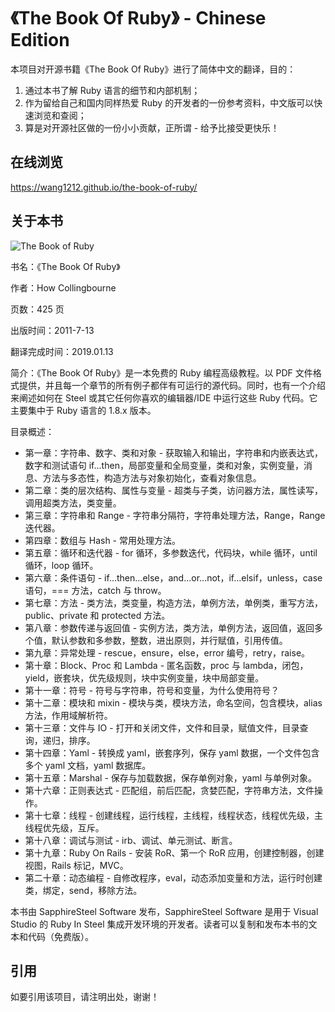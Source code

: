 # 《The Book Of Ruby》 - Chinese Edition

本项目对开源书籍《The Book Of Ruby》进行了简体中文的翻译，目的：

1. 通过本书了解 Ruby 语言的细节和内部机制；
2. 作为留给自己和国内同样热爱 Ruby 的开发者的一份参考资料，中文版可以快速浏览和查阅；
3. 算是对开源社区做的一份小小贡献，正所谓 - 给予比接受更快乐！

## 在线浏览

https://wang1212.github.io/the-book-of-ruby/

## 关于本书

![The Book of Ruby](https://wang1212.github.io/the-book-of-ruby/images/book-of-ruby.jpg)

书名：《The Book Of Ruby》

作者：How Collingbourne

页数：425 页

出版时间：2011-7-13

翻译完成时间：2019.01.13

简介：《The Book Of Ruby》是一本免费的 Ruby 编程高级教程。以 PDF 文件格式提供，并且每一个章节的所有例子都伴有可运行的源代码。同时，也有一个介绍来阐述如何在 Steel 或其它任何你喜欢的编辑器/IDE 中运行这些 Ruby 代码。它主要集中于 Ruby 语言的 1.8.x 版本。

目录概述：

- 第一章：字符串、数字、类和对象 - 获取输入和输出，字符串和内嵌表达式，数字和测试语句 if...then，局部变量和全局变量，类和对象，实例变量，消息、方法与多态性，构造方法与对象初始化，查看对象信息。
- 第二章：类的层次结构、属性与变量 - 超类与子类，访问器方法，属性读写，调用超类方法，类变量。
- 第三章：字符串和 Range - 字符串分隔符，字符串处理方法，Range，Range 迭代器。
- 第四章：数组与 Hash - 常用处理方法。
- 第五章：循环和迭代器 - for 循环，多参数迭代，代码块，while 循环，until 循环，loop 循环。
- 第六章：条件语句 - if...then...else，and...or...not，if...elsif，unless，case 语句，=== 方法，catch 与 throw。
- 第七章：方法 - 类方法，类变量，构造方法，单例方法，单例类，重写方法，public、private 和 protected 方法。
- 第八章：参数传递与返回值 - 实例方法，类方法，单例方法，返回值，返回多个值，默认参数和多参数，整数，进出原则，并行赋值，引用传值。
- 第九章：异常处理 - rescue，ensure，else，error 编号，retry，raise。
- 第十章：Block、Proc 和 Lambda - 匿名函数，proc 与 lambda，闭包，yield，嵌套块，优先级规则，块中实例变量，块中局部变量。
- 第十一章：符号 - 符号与字符串，符号和变量，为什么使用符号？
- 第十二章：模块和 mixin - 模块与类，模块方法，命名空间，包含模块，alias 方法，作用域解析符。
- 第十三章：文件与 IO - 打开和关闭文件，文件和目录，赋值文件，目录查询，递归，排序。
- 第十四章：Yaml - 转换成 yaml，嵌套序列，保存 yaml 数据，一个文件包含多个 yaml 文档，yaml 数据库。
- 第十五章：Marshal - 保存与加载数据，保存单例对象，yaml 与单例对象。
- 第十六章：正则表达式 - 匹配组，前后匹配，贪婪匹配，字符串方法，文件操作。
- 第十七章：线程 - 创建线程，运行线程，主线程，线程状态，线程优先级，主线程优先级，互斥。
- 第十八章：调试与测试 - irb、调试、单元测试、断言。
- 第十九章：Ruby On Rails - 安装 RoR、第一个 RoR 应用，创建控制器，创建视图，Rails 标记，MVC。
- 第二十章：动态编程 - 自修改程序，eval，动态添加变量和方法，运行时创建类，绑定，send，移除方法。

本书由 SapphireSteel Software 发布，SapphireSteel Software 是用于 Visual Studio 的 Ruby In Steel 集成开发环境的开发者。读者可以复制和发布本书的文本和代码（免费版）。

## 引用

如要引用该项目，请注明出处，谢谢！
